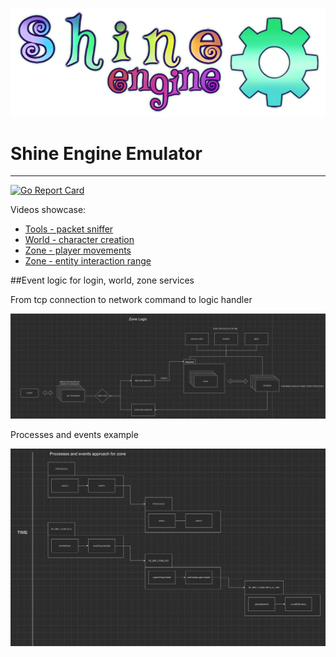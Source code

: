 ![](assets/shine.png)
# Shine Engine Emulator

---
[![Go Report Card](https://goreportcard.com/badge/github.com/shine-o/shine.engine.emulator)](https://goreportcard.com/report/github.com/shine-o/shine.engine.emulator)


Videos showcase: 

- [Tools - packet sniffer](https://www.youtube.com/watch?v=Y08oHJucHRI)
- [World - character creation](https://www.youtube.com/watch?v=GF7cUkPe6BI&t=16s)
- [Zone  - player movements](https://www.youtube.com/watch?v=WPR9IcppmkI)
- [Zone  - entity interaction range](https://www.youtube.com/watch?v=cSnldVbl2wA&feature=youtu.be)


##Event logic for login, world, zone services

From tcp connection to network command to logic handler

![](docs/zone-logic.PNG)

Processes and events example

![](docs/process-events.PNG)
